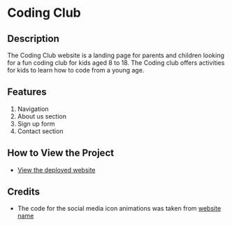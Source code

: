 # Coding Club

## Description
The Coding Club website is a landing page for parents and children looking for a fun coding club for kids aged 8 to 18. The Coding club offers activities for kids to learn how to code from a young age.

## Features
1. Navigation
2. About us section
3. Sign up form
4. Contact section

## How to View the Project
- [View the deployed website](https://github.com/radhakumar-git/my-first-project/blob/main/.python-version)

## Credits
- The code for the social media icon animations was taken from [website name](https://username2.github.io/projectname/)
